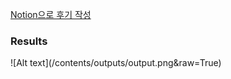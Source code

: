 [Notion으로 후기 작성](https://cheddar-fur-68b.notion.site/da8a1067fd354f54a03149025c2e5e99?pvs=4)

<h3>Results</h3>
![Alt text](/contents/outputs/output.png&raw=True)
